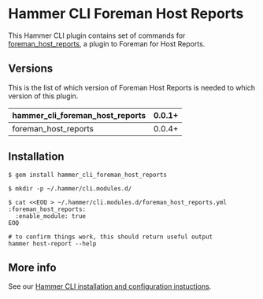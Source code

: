 # Hammer CLI Foreman Host Reports

This Hammer CLI plugin contains set of commands for [foreman_host_reports](
  https://github.com/theforeman/foreman_host_reports
), a plugin to Foreman for Host Reports.

## Versions

This is the list of which version of Foreman Host Reports is needed to which version of this plugin.

| hammer_cli_foreman_host_reports | 0.0.1+ |
|---------------------------------|--------|
|            foreman_host_reports | 0.0.4+ |

## Installation

    $ gem install hammer_cli_foreman_host_reports

    $ mkdir -p ~/.hammer/cli.modules.d/

    $ cat <<EOQ > ~/.hammer/cli.modules.d/foreman_host_reports.yml
    :foreman_host_reports:
      :enable_module: true
    EOQ

    # to confirm things work, this should return useful output
    hammer host-report --help

## More info

See our [Hammer CLI installation and configuration instuctions](
https://github.com/theforeman/hammer-cli/blob/master/doc/installation.md#installation).
